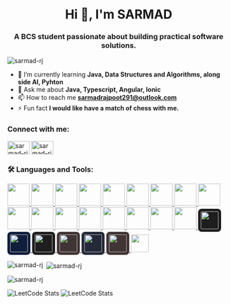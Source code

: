 
<h1 align="center">Hi 👋, I'm SARMAD</h1>
<h3 align="center">
  A BCS student passionate about building practical software solutions.
</h3>

<p align="left">
  <img
    src="https://komarev.com/ghpvc/?username=sarmad-rj&label=Profile%20views&color=0e75b6&style=flat"
    alt="sarmad-rj"
  />
</p>

- 🌱 I’m currently learning **Java, Data Structures and Algorithms, along side
AI, Pyhton**
- 💬 Ask me about **Java, Typescript, Angular, Ionic**
- 📫 How to
reach me **sarmadrajpoot291@outlook.com**
- ⚡ Fun fact **I would like have a
match of chess with me.**

<h3 align="left">Connect with me:</h3>
<p align="left">
  <a href="https://linkedin.com/in/sarmad-rj" target="blank"
    ><img
      align="center"
      src="https://raw.githubusercontent.com/rahuldkjain/github-profile-readme-generator/master/src/images/icons/Social/linked-in-alt.svg"
      alt="sarmad-rj"
      height="30"
      width="50"
  /></a>
  <a href="https://www.leetcode.com/sarmad-rj" target="blank"
    ><img
      align="center"
      src="https://raw.githubusercontent.com/rahuldkjain/github-profile-readme-generator/master/src/images/icons/Social/leet-code.svg"
      alt="sarmad-rj"
      height="30"
      width="50"
  /></a>
</p>

<h3 align="left">🛠 Languages and Tools:</h3>
<p align="left">
  <!-- Angular -->
  <a href="https://angular.io/" target="_blank">
    <img src="https://skillicons.dev/icons?i=angular" width="50" height="50" />
  </a>

  <!-- Bootstrap -->
  <a href="https://getbootstrap.com" target="_blank">
    <img
      src="https://skillicons.dev/icons?i=bootstrap"
      width="50"
      height="50"
    />
  </a>

  <!-- C# -->
  <a href="https://learn.microsoft.com/dotnet/csharp/" target="_blank">
    <img src="https://skillicons.dev/icons?i=cs" width="50" height="50" />
  </a>

  <!-- CSS -->
  <a href="https://developer.mozilla.org/docs/Web/CSS" target="_blank">
    <img src="https://skillicons.dev/icons?i=css" width="50" height="50" />
  </a>

  <!-- Docker -->
  <a href="https://www.docker.com/" target="_blank">
    <img src="https://skillicons.dev/icons?i=docker" width="50" height="50" />
  </a>

  <!-- Firebase -->
  <a href="https://firebase.google.com/" target="_blank">
    <img src="https://skillicons.dev/icons?i=firebase" width="50" height="50" />
  </a>

  <!-- Git -->
  <a href="https://git-scm.com/" target="_blank">
    <img src="https://skillicons.dev/icons?i=git" width="50" height="50" />
  </a>

  <!-- Go -->
  <a href="https://go.dev/" target="_blank">
    <img src="https://skillicons.dev/icons?i=go" width="50" height="50" />
  </a>

  <!-- HTML -->
  <a href="https://developer.mozilla.org/docs/Web/HTML" target="_blank">
    <img src="https://skillicons.dev/icons?i=html" width="50" height="50" />
  </a>

  <!-- Java -->
  <a href="https://www.java.com/" target="_blank">
    <img src="https://skillicons.dev/icons?i=java" width="50" height="50" />
  </a>

  <!-- MongoDB -->
  <a href="https://www.mongodb.com/" target="_blank">
    <img src="https://skillicons.dev/icons?i=mongodb" width="50" height="50" />
  </a>

  <!-- SQL Server -->
  <a href="https://www.microsoft.com/sql-server" target="_blank">
    <img src="https://skillicons.dev/icons?i=sqlite" width="50" height="50" />
  </a>

  <!-- Node.js -->
  <a href="https://nodejs.org/" target="_blank">
    <img src="https://skillicons.dev/icons?i=nodejs" width="50" height="50" />
  </a>

  <!-- Postman -->
  <a href="https://postman.com" target="_blank">
    <img src="https://skillicons.dev/icons?i=postman" width="50" height="50" />
  </a>

  <!-- Redux -->
  <a href="https://redux.js.org/" target="_blank">
    <img src="https://skillicons.dev/icons?i=redux" width="50" height="50" />
  </a>

  <!-- VS Code -->
  <a href="https://code.visualstudio.com/" target="_blank">
    <img src="https://skillicons.dev/icons?i=vscode" width="50" height="50" />
  </a>

  <!-- IntelliJ IDEA -->
  <a href="https://www.jetbrains.com/idea/" target="_blank">
    <img src="https://skillicons.dev/icons?i=idea" width="50" height="50" />
  </a>
  <!-- Android -->
  <a href="https://developer.android.com" target="_blank">
    <img
      src="https://cdn.jsdelivr.net/gh/devicons/devicon/icons/android/android-original.svg"
      width="40"
      height="40"
      style="background-color: #1e1e1e; padding: 6px; border-radius: 8px"
    />
  </a>

  <!-- Ionic -->
  <a href="https://ionicframework.com/" target="_blank">
    <img
      src="https://ionicacademy.com/wp-content/uploads/2020/02/ionic-Logo.svg"
      width="40"
      height="40"
      style="background-color: #101e3c; padding: 6px; border-radius: 8px"
    />
  </a>

  <!-- Oracle -->
  <a href="https://www.oracle.com/" target="_blank">
    <img
      src="https://upload.wikimedia.org/wikipedia/commons/5/50/Oracle_logo.svg"
      width="40"
      height="40"
      style="background-color: #1e1e1e; padding: 6px; border-radius: 8px"
    />
  </a>

  <!-- Oracle -->
  <a href="https://www.oracle.com/" target="_blank">
    <img
      src="https://cdn.phidgets.com/education/wp-content/uploads/2021/04/Matplotlib_icon.png"
      width="40"
      height="40"
      style="background-color: #413434; padding: 6px; border-radius: 8px"
    />
  </a>

  <!-- Python -->
  <a href="https://www.python.org/" target="_blank">
    <img
      src="https://skillicons.dev/icons?i=python"
      width="40"
      height="40"
      style="background-color: #242938; padding: 6px; border-radius: 8px"
    />
  </a>

  <!-- Streamlit -->
  <a href="https://streamlit.io/" target="_blank">
    <img
      src="file:///C:/Users/Hp/Downloads/idoEQXjCMv_1754130596119.svg"
      width="40"
      height="40"
      style="background-color: #413434; padding: 6px; border-radius: 8px"
    />
  </a>
  <a href="https://streamlit.io/" target="_blank">
     <img src="https://skillicons.dev/icons?i=streamlit" width="40" height="40"/>
  </a>
</p>



<p>
  <img
    align="left"
    src="https://github-readme-stats.vercel.app/api/top-langs?username=sarmad-rj&show_icons=true&locale=en&layout=compact"
    alt="sarmad-rj"
  />
</p>

<p>
  &nbsp;<img
    align="center"
    src="https://github-readme-stats.vercel.app/api?username=sarmad-rj&show_icons=true&locale=en"
    alt="sarmad-rj"
  />
</p>

<p>
  <img
    align="center"
    src="https://github-readme-streak-stats.herokuapp.com/?user=sarmad-rj&"
    alt="sarmad-rj"
  />
</p>


![LeetCode Stats](https://leetcard.jacoblin.cool/sarmad-rj?theme=dark&font=Baloo%202&ext=contest)
![LeetCode Stats](https://leetcard.jacoblin.cool/sarmad-rj)







